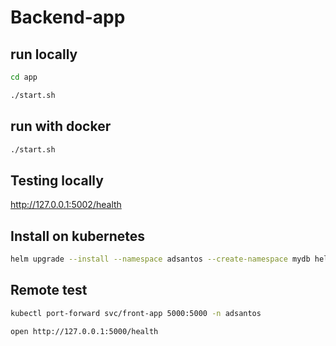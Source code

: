 # Backend-app

## run locally

```bash
cd app

./start.sh
```

## run with docker

```bash
./start.sh
```

## Testing locally

<http://127.0.0.1:5002/health>

## Install on kubernetes

```bash
helm upgrade --install --namespace adsantos --create-namespace mydb helm
```

## Remote test

```bash
kubectl port-forward svc/front-app 5000:5000 -n adsantos

open http://127.0.0.1:5000/health
```
